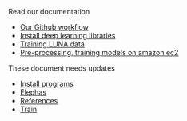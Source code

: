 Read our documentation
- [Our Github workflow](docs/git.md)
- [Install deep learning libraries](docs/install_deep_learning.md)
- [Training LUNA data](docs/luna.md)
- [Pre-processing, training models on amazon ec2](docs/ec2.md)

These document needs updates
- [Install programs](docs/git.md)
- [Elephas](docs/elephas.md)
- [References](docs/references.md)
- [Train](docs/train.md)